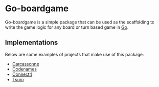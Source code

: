 # Go-boardgame

Go-boardgame is a simple package that can be used as the scaffolding to write the game logic for any board or turn based game in [Go](https://golang.org).

## Implementations

Below are some examples of projects that make use of this package:

- [Carcassonne](https://github.com/quibbble/go-carcassonne)
- [Codenames](https://github.com/quibbble/go-codenames)
- [Connect4](https://github.com/quibbble/go-connect4)
- [Tsuro](https://github.com/quibbble/go-tsuro)
